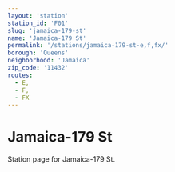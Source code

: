 ```yaml
---
layout: 'station'
station_id: 'F01'
slug: 'jamaica-179-st'
name: 'Jamaica-179 St'
permalink: '/stations/jamaica-179-st-e,f,fx/'
borough: 'Queens'
neighborhood: 'Jamaica'
zip_code: '11432'
routes:
  - E,
  - F,
  - FX
---
```

# Jamaica-179 St

Station page for Jamaica-179 St.
